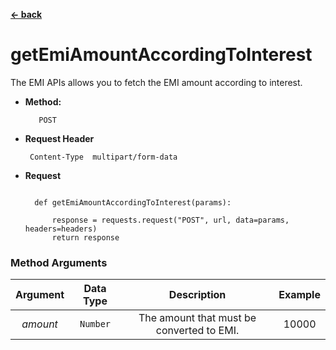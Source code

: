 
[**<- back**](/web-sdk-python/README.md)

# getEmiAmountAccordingToInterest
The EMI APIs allows you to fetch the EMI amount according to interest.

* **Method:**

         POST

*  **Request Header**

        Content-Type  multipart/form-data

* **Request**

  ```class EmiAPIs:

    def getEmiAmountAccordingToInterest(params):

        response = requests.request("POST", url, data=params, headers=headers)
        return response

  ```


### Method Arguments


| Argument |  Data Type   |                              Description             |                   Example           |
|:--------:|:------------:|:-----------------------------------------:|:---------------------------------------:|
| *amount* | ```Number``` | The amount that must be converted to EMI. |                  10000                  |
